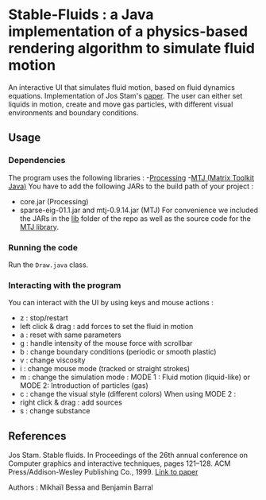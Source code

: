 # Stable-Fluids : a Java implementation of a physics-based rendering algorithm to simulate fluid motion

An interactive UI that simulates fluid motion, based on fluid dynamics equations. Implementation of Jos Stam's [paper](http://movement.stanford.edu/courses/cs448-01-spring/papers/stam.pdf). The user can either set liquids in motion, create and move gas particles, with different visual environments and boundary conditions.

## Usage
### Dependencies
The program uses the following libraries : 
-[Processing](https://processing.org)
-[MTJ (Matrix Toolkit Java)](https://github.com/fommil/matrix-toolkits-java)
You have to add the following JARs to the build path of your project : 
- core.jar (Processing)
- sparse-eig-01.1.jar and mtj-0.9.14.jar (MTJ)
For convenience we included the JARs in the [lib](lib/) folder of the repo as well as the source code for the [MTJ library](src/linalg/).

### Running the code
Run the ```Draw.java``` class.

### Interacting with the program
You can interact with the UI by using keys and mouse actions : 
- z : stop/restart
- left click & drag : add forces to set the fluid in motion
- a : reset with same parameters
- g : handle intensity of the mouse force with scrollbar
- b : change boundary conditions (periodic or smooth plastic)
- v : change viscosity 
- i : change mouse mode (tracked or straight strokes)
- m : change the simulation mode : MODE 1 : Fluid motion (liquid-like) or MODE 2: Introduction of particles (gas)
- c : change the visual style (different colors)
When using MODE 2 :
- right click & drag : add sources
- s : change substance

## References
Jos Stam. Stable fluids. In Proceedings of the 26th annual conference on Computer graphics and interactive techniques, pages 121–128. ACM Press/Addison-Wesley Publishing Co., 1999. [Link to paper](http://movement.stanford.edu/courses/cs448-01-spring/papers/stam.pdf)

Authors : Mikhaïl Bessa and Benjamin Barral
